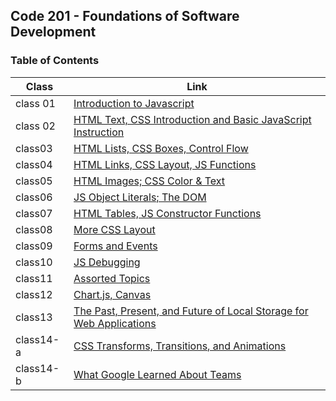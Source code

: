 

## Code 201 - Foundations of Software Development
### Table of Contents
| Class     |Link|
| -----------|-----------|
|class 01|[Introduction to Javascript](https://enasbatayneh.github.io/Reading-notes_201/class-01)|
|class 02|[HTML Text, CSS Introduction and Basic JavaScript Instruction](https://enasbatayneh.github.io/Reading-notes_201/class-02)|
|class03|[HTML Lists, CSS Boxes, Control Flow](https://enasbatayneh.github.io/Reading-notes_201/class03)|
|class04|[HTML Links, CSS Layout, JS Functions](https://enasbatayneh.github.io/Reading-notes_201/class04)|
|class05|[HTML Images; CSS Color & Text](https://enasbatayneh.github.io/Reading-notes_201/class05)|
|class06|[JS Object Literals; The DOM](https://enasbatayneh.github.io/Reading-notes_201/class06)|
|class07|[HTML Tables, JS Constructor Functions](https://enasbatayneh.github.io/Reading-notes_201/class07)|
|class08|[More CSS Layout](https://enasbatayneh.github.io/Reading-notes_201/class08)|
|class09|[Forms and Events](https://enasbatayneh.github.io/Reading-notes_201/class09)|
|class10|[JS Debugging](https://enasbatayneh.github.io/Reading-notes_201/class10)|
|class11|[Assorted Topics](https://enasbatayneh.github.io/Reading-notes_201/class11)|
|class12|[Chart.js, Canvas](https://enasbatayneh.github.io/Reading-notes_201/class12)|
|class13|[The Past, Present, and Future of Local Storage for Web Applications](https://enasbatayneh.github.io/Reading-notes_201/class13)|
|class14-a|[CSS Transforms, Transitions, and Animations](https://enasbatayneh.github.io/Reading-notes_201/class14-a)|
|class14-b|[What Google Learned About Teams](https://enasbatayneh.github.io/Reading-notes_201/class14-b)|
